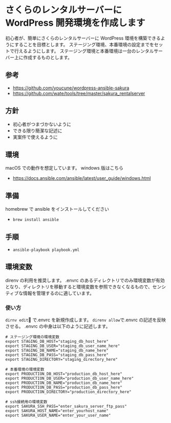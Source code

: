 # さくらのレンタルサーバーに WordPress 開発環境を作成します

初心者が、簡単にさくらのレンタルサーバーに WordPress 環境を構築できるようにすることを目標とします。
ステージング環境、本番環境の設定までをセットで行えるようにします。
ステージング環境と本番環境は一台のレンタルサーバー上に作成するものとします。

## 参考

- https://github.com/youcune/wordpress-ansible-sakura
- https://github.com/wate/tools/tree/master/sakura_rentalserver

## 方針

- 初心者がつまづかないように
- できる限り簡潔な記述に
- 実案件で使えるように

## 環境

macOS での動作を想定しています。
windows 版はこちら

- https://docs.ansible.com/ansible/latest/user_guide/windows.html

## 準備

homebrew で ansible をインストールしてください

- `brew install ansible`

## 手順
- `ansible-playbook playbook.yml`

## 環境変数

direnv の利用を推奨します。
.envrc のあるディレクトリでのみ環境変数が有効となり、ディレクトリを移動すると環境変数を参照できなくなるもので、センシティブな情報を管理するのに適しています。

### 使い方

`dirnv edit` で.envrc を新規作成します。
`direnv allow`で.envrc の記述を反映させる。
.envrc の中身は以下のように記述します。

```
# ステージング環境の環境変数
export STAGING_DB_HOST="staging_db_host_here"
export STAGING_DB_USER="staging_db_user_name_here"
export STAGING_DB_NAME="staging_db_name_here"
export STAGING_DB_PASS="staging_db_pass_here"
export STAGING_DIRECTORY="staging_directory_here"

# 本番環境の環境変数
export PRODUCTION_DB_HOST="production_db_host_here"
export PRODUCTION_DB_USER="production_db_user_name_here"
export PRODUCTION_DB_NAME="production_db_name_here"
export PRODUCTION_DB_PASS="production_db_pass_here"
export PRODUCTION_DIRECTORY="production_directory_here"

# ssh接続用の環境変数
export SAKURA_SSH_PASS="enter_sakura_server_ftp_pass"
export SAKURA_HOST_NAME="enter_yourhost_name"
export SAKURA_USER_NAME="enter_your_user_name"
```
